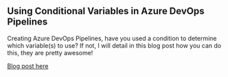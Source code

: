 ## Using Conditional Variables in Azure DevOps Pipelines

Creating Azure DevOps Pipelines, have you used a condition to determine which variable(s) to use? If not, I will detail in this blog post how you can do this, they are pretty awesome!

[Blog post here](https://thomasthornton.cloud/2021/08/04/conditional-variables-in-azure-devops-pipelines)
